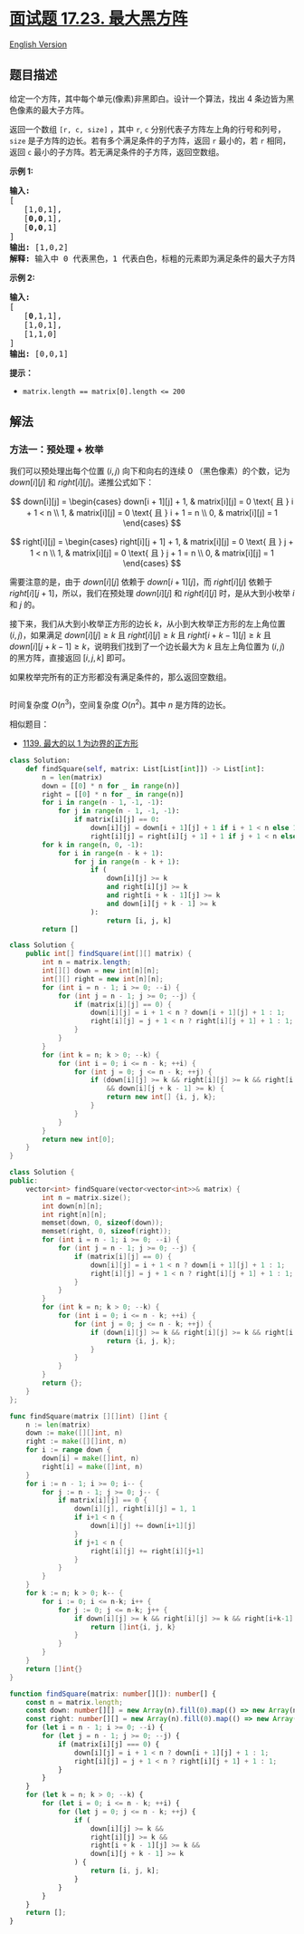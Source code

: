 # [面试题 17.23. 最大黑方阵](https://leetcode.cn/problems/max-black-square-lcci)

[English Version](/lcci/17.23.Max%20Black%20Square/README_EN.md)

## 题目描述

<!-- 这里写题目描述 -->
<p>给定一个方阵，其中每个单元(像素)非黑即白。设计一个算法，找出 4 条边皆为黑色像素的最大子方阵。</p>
<p>返回一个数组 <code>[r, c, size]</code> ，其中&nbsp;<code>r</code>,&nbsp;<code>c</code>&nbsp;分别代表子方阵左上角的行号和列号，<code>size</code> 是子方阵的边长。若有多个满足条件的子方阵，返回 <code>r</code> 最小的，若 <code>r</code> 相同，返回 <code>c</code> 最小的子方阵。若无满足条件的子方阵，返回空数组。</p>
<p><strong>示例 1:</strong></p>
<pre><strong>输入:
</strong>[
&nbsp;  [1,0,1],
&nbsp;  [<strong>0,0</strong>,1],
&nbsp;  [<strong>0,0</strong>,1]
]
<strong>输出: </strong>[1,0,2]
<strong>解释: </strong>输入中 0 代表黑色，1 代表白色，标粗的元素即为满足条件的最大子方阵
</pre>
<p><strong>示例 2:</strong></p>
<pre><strong>输入:
</strong>[
&nbsp;  [<strong>0</strong>,1,1],
&nbsp;  [1,0,1],
&nbsp;  [1,1,0]
]
<strong>输出: </strong>[0,0,1]
</pre>
<p><strong>提示：</strong></p>
<ul>
	<li><code>matrix.length == matrix[0].length &lt;= 200</code></li>
</ul>

## 解法

### 方法一：预处理 + 枚举

我们可以预处理出每个位置 $(i, j)$ 向下和向右的连续 $0$ （黑色像素）的个数，记为 $down[i][j]$ 和 $right[i][j]$。递推公式如下：

$$
down[i][j] = \begin{cases}
down[i + 1][j] + 1, & matrix[i][j] = 0 \text{ 且 } i + 1 < n \\
1, & matrix[i][j] = 0 \text{ 且 } i + 1 = n \\
0, & matrix[i][j] = 1
\end{cases}
$$

$$
right[i][j] = \begin{cases}
right[i][j + 1] + 1, & matrix[i][j] = 0 \text{ 且 } j + 1 < n \\
1, & matrix[i][j] = 0 \text{ 且 } j + 1 = n \\
0, & matrix[i][j] = 1
\end{cases}
$$

需要注意的是，由于 $down[i][j]$ 依赖于 $down[i + 1][j]$，而 $right[i][j]$ 依赖于 $right[i][j + 1]$，所以，我们在预处理 $down[i][j]$ 和 $right[i][j]$ 时，是从大到小枚举 $i$ 和 $j$ 的。

接下来，我们从大到小枚举正方形的边长 $k$，从小到大枚举正方形的左上角位置 $(i, j)$，如果满足 $down[i][j] \ge k$ 且 $right[i][j] \ge k$ 且 $right[i + k - 1][j] \ge k$ 且 $down[i][j + k - 1] \ge k$，说明我们找到了一个边长最大为 $k$ 且左上角位置为 $(i, j)$ 的黑方阵，直接返回 $[i, j, k]$ 即可。

如果枚举完所有的正方形都没有满足条件的，那么返回空数组。

<p><img alt="" src="https://fastly.jsdelivr.net/gh/doocs/leetcode@main/lcci/17.23.Max%20Black%20Square/images/max_black_square.png" /></p>

时间复杂度 $O(n^3)$，空间复杂度 $O(n^2)$。其中 $n$ 是方阵的边长。

相似题目：

-   [1139. 最大的以 1 为边界的正方形](https://github.com/doocs/leetcode/blob/main/solution/1100-1199/1139.Largest%201-Bordered%20Square/README.md)

<!-- tabs:start -->

```python
class Solution:
    def findSquare(self, matrix: List[List[int]]) -> List[int]:
        n = len(matrix)
        down = [[0] * n for _ in range(n)]
        right = [[0] * n for _ in range(n)]
        for i in range(n - 1, -1, -1):
            for j in range(n - 1, -1, -1):
                if matrix[i][j] == 0:
                    down[i][j] = down[i + 1][j] + 1 if i + 1 < n else 1
                    right[i][j] = right[i][j + 1] + 1 if j + 1 < n else 1
        for k in range(n, 0, -1):
            for i in range(n - k + 1):
                for j in range(n - k + 1):
                    if (
                        down[i][j] >= k
                        and right[i][j] >= k
                        and right[i + k - 1][j] >= k
                        and down[i][j + k - 1] >= k
                    ):
                        return [i, j, k]
        return []
```

```java
class Solution {
    public int[] findSquare(int[][] matrix) {
        int n = matrix.length;
        int[][] down = new int[n][n];
        int[][] right = new int[n][n];
        for (int i = n - 1; i >= 0; --i) {
            for (int j = n - 1; j >= 0; --j) {
                if (matrix[i][j] == 0) {
                    down[i][j] = i + 1 < n ? down[i + 1][j] + 1 : 1;
                    right[i][j] = j + 1 < n ? right[i][j + 1] + 1 : 1;
                }
            }
        }
        for (int k = n; k > 0; --k) {
            for (int i = 0; i <= n - k; ++i) {
                for (int j = 0; j <= n - k; ++j) {
                    if (down[i][j] >= k && right[i][j] >= k && right[i + k - 1][j] >= k
                        && down[i][j + k - 1] >= k) {
                        return new int[] {i, j, k};
                    }
                }
            }
        }
        return new int[0];
    }
}
```

```cpp
class Solution {
public:
    vector<int> findSquare(vector<vector<int>>& matrix) {
        int n = matrix.size();
        int down[n][n];
        int right[n][n];
        memset(down, 0, sizeof(down));
        memset(right, 0, sizeof(right));
        for (int i = n - 1; i >= 0; --i) {
            for (int j = n - 1; j >= 0; --j) {
                if (matrix[i][j] == 0) {
                    down[i][j] = i + 1 < n ? down[i + 1][j] + 1 : 1;
                    right[i][j] = j + 1 < n ? right[i][j + 1] + 1 : 1;
                }
            }
        }
        for (int k = n; k > 0; --k) {
            for (int i = 0; i <= n - k; ++i) {
                for (int j = 0; j <= n - k; ++j) {
                    if (down[i][j] >= k && right[i][j] >= k && right[i + k - 1][j] >= k && down[i][j + k - 1] >= k) {
                        return {i, j, k};
                    }
                }
            }
        }
        return {};
    }
};
```

```go
func findSquare(matrix [][]int) []int {
	n := len(matrix)
	down := make([][]int, n)
	right := make([][]int, n)
	for i := range down {
		down[i] = make([]int, n)
		right[i] = make([]int, n)
	}
	for i := n - 1; i >= 0; i-- {
		for j := n - 1; j >= 0; j-- {
			if matrix[i][j] == 0 {
				down[i][j], right[i][j] = 1, 1
				if i+1 < n {
					down[i][j] += down[i+1][j]
				}
				if j+1 < n {
					right[i][j] += right[i][j+1]
				}
			}
		}
	}
	for k := n; k > 0; k-- {
		for i := 0; i <= n-k; i++ {
			for j := 0; j <= n-k; j++ {
				if down[i][j] >= k && right[i][j] >= k && right[i+k-1][j] >= k && down[i][j+k-1] >= k {
					return []int{i, j, k}
				}
			}
		}
	}
	return []int{}
}
```

```ts
function findSquare(matrix: number[][]): number[] {
    const n = matrix.length;
    const down: number[][] = new Array(n).fill(0).map(() => new Array(n).fill(0));
    const right: number[][] = new Array(n).fill(0).map(() => new Array(n).fill(0));
    for (let i = n - 1; i >= 0; --i) {
        for (let j = n - 1; j >= 0; --j) {
            if (matrix[i][j] === 0) {
                down[i][j] = i + 1 < n ? down[i + 1][j] + 1 : 1;
                right[i][j] = j + 1 < n ? right[i][j + 1] + 1 : 1;
            }
        }
    }
    for (let k = n; k > 0; --k) {
        for (let i = 0; i <= n - k; ++i) {
            for (let j = 0; j <= n - k; ++j) {
                if (
                    down[i][j] >= k &&
                    right[i][j] >= k &&
                    right[i + k - 1][j] >= k &&
                    down[i][j + k - 1] >= k
                ) {
                    return [i, j, k];
                }
            }
        }
    }
    return [];
}
```

<!-- tabs:end -->

<!-- end -->
